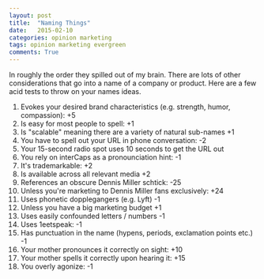 ```yaml
---
layout: post
title:  "Naming Things"
date:   2015-02-10
categories: opinion marketing
tags: opinion marketing evergreen
comments: True
---
```


In roughly the order they spilled out of my brain.  There are lots of
other considerations that go into a name of a company or product. Here
are a few acid tests to throw on your names ideas.

1. Evokes your desired brand characteristics (e.g. strength, humor,
   compassion): +5
2. Is easy for most people to spell: +1
3. Is "scalable" meaning there are a variety of natural sub-names +1 
1. You have to spell out your URL in phone conversation: -2
4. Your 15-second radio spot uses 10 seconds to get the URL out
3. You rely on interCaps as a pronounciation hint: -1
4. It's trademarkable: +2
5. Is available across all relevant media +2
5. References an obscure Dennis Miller schtick: -25
6. Unless you're marketing to Dennis Miller fans exclusively: +24
7. Uses phonetic dopplegangers (e.g. Lyft) -1
8. Unless you have a big marketing budget +1
8. Uses easily confounded letters / numbers -1
9. Uses 1eetspeak: -1
10. Has punctuation in the name (hypens, periods, exclamation points etc.) -1
2. Your mother pronounces it correctly on sight: +10
3. Your mother spells it correctly upon hearing it: +15
10. You overly agonize: -1

